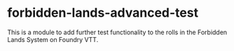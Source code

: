 # forbidden-lands-advanced-test

This is a module to add further test functionality to the rolls in the Forbidden Lands System on Foundry VTT.  
